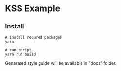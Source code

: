 # KSS Example

## Install

```shell
# install requred packages
yarn

# run script
yarn run build
```

Generated style guide will be available in "docs" folder.
